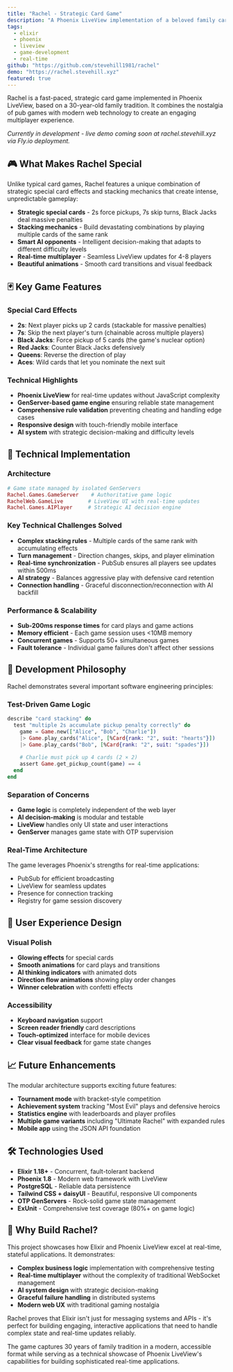 ```yaml
---
title: "Rachel - Strategic Card Game"
description: "A Phoenix LiveView implementation of a beloved family card game with AI opponents, real-time multiplayer, and beautiful animations"
tags:
  - elixir
  - phoenix
  - liveview
  - game-development
  - real-time
github: "https://github.com/stevehill1981/rachel"
demo: "https://rachel.stevehill.xyz"
featured: true
---
```


Rachel is a fast-paced, strategic card game implemented in Phoenix LiveView, based on a 30-year-old family tradition. It combines the nostalgia of pub games with modern web technology to create an engaging multiplayer experience.

*Currently in development - live demo coming soon at rachel.stevehill.xyz via Fly.io deployment.*

## 🎮 What Makes Rachel Special

Unlike typical card games, Rachel features a unique combination of strategic special card effects and stacking mechanics that create intense, unpredictable gameplay:

- **Strategic special cards** - 2s force pickups, 7s skip turns, Black Jacks deal massive penalties
- **Stacking mechanics** - Build devastating combinations by playing multiple cards of the same rank
- **Smart AI opponents** - Intelligent decision-making that adapts to different difficulty levels
- **Real-time multiplayer** - Seamless LiveView updates for 4-8 players
- **Beautiful animations** - Smooth card transitions and visual feedback

## 🃏 Key Game Features

### Special Card Effects
- **2s**: Next player picks up 2 cards (stackable for massive penalties)
- **7s**: Skip the next player's turn (chainable across multiple players)
- **Black Jacks**: Force pickup of 5 cards (the game's nuclear option)
- **Red Jacks**: Counter Black Jacks defensively
- **Queens**: Reverse the direction of play
- **Aces**: Wild cards that let you nominate the next suit

### Technical Highlights
- **Phoenix LiveView** for real-time updates without JavaScript complexity
- **GenServer-based game engine** ensuring reliable state management
- **Comprehensive rule validation** preventing cheating and handling edge cases
- **Responsive design** with touch-friendly mobile interface
- **AI system** with strategic decision-making and difficulty levels

## 🚀 Technical Implementation

### Architecture
```elixir
# Game state managed by isolated GenServers
Rachel.Games.GameServer    # Authoritative game logic
RachelWeb.GameLive        # LiveView UI with real-time updates
Rachel.Games.AIPlayer     # Strategic AI decision engine
```

### Key Technical Challenges Solved
- **Complex stacking rules** - Multiple cards of the same rank with accumulating effects
- **Turn management** - Direction changes, skips, and player elimination
- **Real-time synchronization** - PubSub ensures all players see updates within 500ms
- **AI strategy** - Balances aggressive play with defensive card retention
- **Connection handling** - Graceful disconnection/reconnection with AI backfill

### Performance & Scalability
- **Sub-200ms response times** for card plays and game actions
- **Memory efficient** - Each game session uses <10MB memory
- **Concurrent games** - Supports 50+ simultaneous games
- **Fault tolerance** - Individual game failures don't affect other sessions

## 🎯 Development Philosophy

Rachel demonstrates several important software engineering principles:

### Test-Driven Game Logic
```elixir
describe "card stacking" do
  test "multiple 2s accumulate pickup penalty correctly" do
    game = Game.new(["Alice", "Bob", "Charlie"])
    |> Game.play_cards("Alice", [%Card{rank: "2", suit: "hearts"}])
    |> Game.play_cards("Bob", [%Card{rank: "2", suit: "spades"}])
    
    # Charlie must pick up 4 cards (2 × 2)
    assert Game.get_pickup_count(game) == 4
  end
end
```

### Separation of Concerns
- **Game logic** is completely independent of the web layer
- **AI decision-making** is modular and testable
- **LiveView** handles only UI state and user interactions
- **GenServer** manages game state with OTP supervision

### Real-Time Architecture
The game leverages Phoenix's strengths for real-time applications:
- PubSub for efficient broadcasting
- LiveView for seamless updates
- Presence for connection tracking
- Registry for game session discovery

## 🎨 User Experience Design

### Visual Polish
- **Glowing effects** for special cards
- **Smooth animations** for card plays and transitions
- **AI thinking indicators** with animated dots
- **Direction flow animations** showing play order changes
- **Winner celebration** with confetti effects

### Accessibility
- **Keyboard navigation** support
- **Screen reader friendly** card descriptions
- **Touch-optimized** interface for mobile devices
- **Clear visual feedback** for game state changes

## 📈 Future Enhancements

The modular architecture supports exciting future features:

- **Tournament mode** with bracket-style competition
- **Achievement system** tracking "Most Evil" plays and defensive heroics
- **Statistics engine** with leaderboards and player profiles
- **Multiple game variants** including "Ultimate Rachel" with expanded rules
- **Mobile app** using the JSON API foundation

## 🛠️ Technologies Used

- **Elixir 1.18+** - Concurrent, fault-tolerant backend
- **Phoenix 1.8** - Modern web framework with LiveView
- **PostgreSQL** - Reliable data persistence
- **Tailwind CSS + daisyUI** - Beautiful, responsive UI components
- **OTP GenServers** - Rock-solid game state management
- **ExUnit** - Comprehensive test coverage (80%+ on game logic)

## 🎲 Why Build Rachel?

This project showcases how Elixir and Phoenix LiveView excel at real-time, stateful applications. It demonstrates:

- **Complex business logic** implementation with comprehensive testing
- **Real-time multiplayer** without the complexity of traditional WebSocket management
- **AI system design** with strategic decision-making
- **Graceful failure handling** in distributed systems
- **Modern web UX** with traditional gaming nostalgia

Rachel proves that Elixir isn't just for messaging systems and APIs - it's perfect for building engaging, interactive applications that need to handle complex state and real-time updates reliably.

The game captures 30 years of family tradition in a modern, accessible format while serving as a technical showcase of Phoenix LiveView's capabilities for building sophisticated real-time applications.